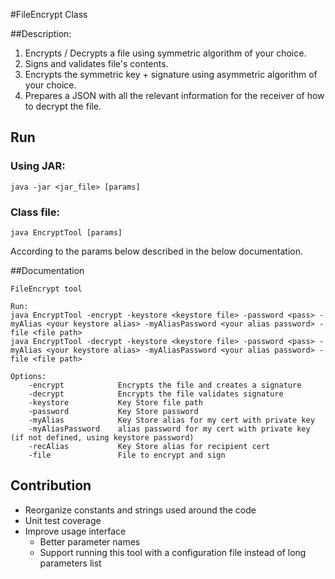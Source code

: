 #FileEncrypt Class

##Description:
1. Encrypts / Decrypts a file using symmetric algorithm of your choice.
2. Signs and validates file's contents.
3. Encrypts the symmetric key + signature using asymmetric algorithm of your choice.
4. Prepares a JSON with all the relevant information for the receiver of how to decrypt the file.
## Run
### Using JAR:
```
java -jar <jar_file> [params]
```

### Class file:
```
java EncryptTool [params]
```

According to the params below described in the below documentation.

##Documentation

```
FileEncrypt tool

Run:
java EncryptTool -encrypt -keystore <keystore file> -password <pass> -myAlias <your keystore alias> -myAliasPassword <your alias password> -file <file path>
java EncryptTool -decrypt -keystore <keystore file> -password <pass> -myAlias <your keystore alias> -myAliasPassword <your alias password> -file <file path>

Options:
    -encrypt            Encrypts the file and creates a signature
    -decrypt            Encrypts the file validates signature
    -keystore           Key Store file path
    -password           Key Store password
    -myAlias            Key Store alias for my cert with private key
    -myAliasPassword    alias password for my cert with private key (if not defined, using keystore password)
    -recAlias           Key Store alias for recipient cert
    -file               File to encrypt and sign
```

## Contribution
* Reorganize constants and strings used around the code
* Unit test coverage
* Improve usage interface
    * Better parameter names
    * Support running this tool with a configuration file instead of long parameters list